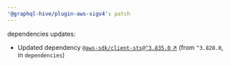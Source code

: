 ```yaml
---
'@graphql-hive/plugin-aws-sigv4': patch
---
```


dependencies updates: 

- Updated dependency [`@aws-sdk/client-sts@^3.835.0` ↗︎](https://www.npmjs.com/package/@aws-sdk/client-sts/v/3.835.0) (from `^3.828.0`, in `dependencies`)
